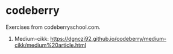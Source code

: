 # codeberry
Exercises from codeberryschool.com.

1. Medium-cikk: https://dgnczi92.github.io/codeberry/medium-cikk/medium%20article.html